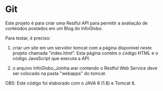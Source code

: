# Git
Este projeto é para criar uma Restful API para permitir a avaliação de conteúdos postados em um Blog do InfoGlobo.

Para testar, é preciso:
1) criar um site em um servidor tomcat com a página disponível neste projeto chamada "index.html".
Esta página contém o código HTML e o código JavaScript que executa a API.

2) o arquivo InfoGlobo_Joinha.war contendo o Restful Web Service deve ser colocado na pasta "webapps" do tomcat.

OBS: Este código foi elaborado com o JAVA 8 (1.8) e Tomcat 8.

